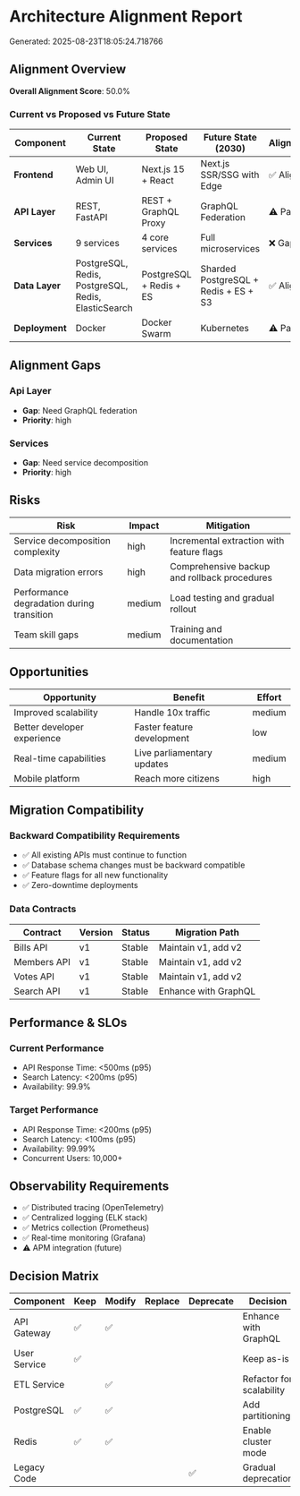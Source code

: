 # Architecture Alignment Report

Generated: 2025-08-23T18:05:24.718766

## Alignment Overview

**Overall Alignment Score**: 50.0%

### Current vs Proposed vs Future State

| Component | Current State | Proposed State | Future State (2030) | Alignment |
|-----------|---------------|----------------|---------------------|------------|
| **Frontend** | Web UI, Admin UI | Next.js 15 + React | Next.js SSR/SSG with Edge | ✅ Aligned |
| **API Layer** | REST, FastAPI | REST + GraphQL Proxy | GraphQL Federation | ⚠️  Partial |
| **Services** | 9 services | 4 core services | Full microservices | ❌ Gap |
| **Data Layer** | PostgreSQL, Redis, PostgreSQL, Redis, ElasticSearch | PostgreSQL + Redis + ES | Sharded PostgreSQL + Redis + ES + S3 | ✅ Aligned |
| **Deployment** | Docker | Docker Swarm | Kubernetes | ⚠️  Partial |

## Alignment Gaps

### Api Layer
- **Gap**: Need GraphQL federation
- **Priority**: high

### Services
- **Gap**: Need service decomposition
- **Priority**: high

## Risks

| Risk | Impact | Mitigation |
|------|--------|------------|
| Service decomposition complexity | high | Incremental extraction with feature flags |
| Data migration errors | high | Comprehensive backup and rollback procedures |
| Performance degradation during transition | medium | Load testing and gradual rollout |
| Team skill gaps | medium | Training and documentation |

## Opportunities

| Opportunity | Benefit | Effort |
|-------------|---------|--------|
| Improved scalability | Handle 10x traffic | medium |
| Better developer experience | Faster feature development | low |
| Real-time capabilities | Live parliamentary updates | medium |
| Mobile platform | Reach more citizens | high |

## Migration Compatibility

### Backward Compatibility Requirements

- ✅ All existing APIs must continue to function
- ✅ Database schema changes must be backward compatible
- ✅ Feature flags for all new functionality
- ✅ Zero-downtime deployments

### Data Contracts

| Contract | Version | Status | Migration Path |
|----------|---------|--------|----------------|
| Bills API | v1 | Stable | Maintain v1, add v2 |
| Members API | v1 | Stable | Maintain v1, add v2 |
| Votes API | v1 | Stable | Maintain v1, add v2 |
| Search API | v1 | Stable | Enhance with GraphQL |

## Performance & SLOs

### Current Performance
- API Response Time: <500ms (p95)
- Search Latency: <200ms (p95)
- Availability: 99.9%

### Target Performance
- API Response Time: <200ms (p95)
- Search Latency: <100ms (p95)
- Availability: 99.99%
- Concurrent Users: 10,000+

## Observability Requirements

- ✅ Distributed tracing (OpenTelemetry)
- ✅ Centralized logging (ELK stack)
- ✅ Metrics collection (Prometheus)
- ✅ Real-time monitoring (Grafana)
- ⚠️  APM integration (future)

## Decision Matrix

| Component | Keep | Modify | Replace | Deprecate | Decision |
|-----------|------|--------|---------|-----------|----------|
| API Gateway | ✅ | ✅ | | | Enhance with GraphQL |
| User Service | ✅ | | | | Keep as-is |
| ETL Service | | ✅ | | | Refactor for scalability |
| PostgreSQL | ✅ | ✅ | | | Add partitioning |
| Redis | ✅ | ✅ | | | Enable cluster mode |
| Legacy Code | | | | ✅ | Gradual deprecation |
